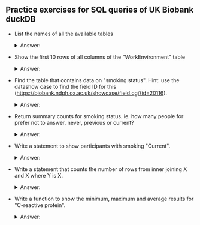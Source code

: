 ## Practice exercises for SQL queries of UK Biobank duckDB

* List the names of all the available tables
    <details>
      <summary>Answer:</summary>
      
    ```SQL
    SELECT table_name
    FROM INFORMATION_SCHEMA.TABLES;
    ```
    </details>

* Show the first 10 rows of all columns of the "WorkEnvironment" table
    <details>
      <summary>Answer:</summary>
    
    ```SQL
    SELECT * 
    FROM WorkEnvironment 
    LIMIT 5;
    ```
    </details>

* Find the table that contains data on "smoking status". Hint: use the datashow case to find the field ID for this (https://biobank.ndph.ox.ac.uk/showcase/field.cgi?id=20116).
    <details>
      <summary>Answer:</summary>
    
    The field ID for smoking status is "20116".
    ```SQL
    SELECT      COLUMN_NAME AS 'ColumnName'
                ,TABLE_NAME AS  'TableName'
    FROM        INFORMATION_SCHEMA.COLUMNS
    WHERE       COLUMN_NAME LIKE '%f.20116.%'
    ORDER BY    TableName
                ,ColumnName;
    ```
    This shows us the 4 columns representing the different instances for smoking and that they are all found in the Touchscreen table.
    </details>

* Return summary counts for smoking status. ie. how many people for prefer not to answer, never, previous or current?
    <details>
      <summary>Answer:</summary>
    
    ```SQL
    
    ```
    </details>

* Write a statement to show participants with smoking "Current".
    <details>
      <summary>Answer:</summary>
    
    ```SQL
    
    ```
    </details>

* Write a statement that counts the number of rows from inner joining X and X where Y is X.
    <details>
      <summary>Answer:</summary>
    
    ```SQL
    
    ```
    </details>

* Write a function to show the minimum, maximum and average results for "C-reactive protein". 
    <details>
      <summary>Answer:</summary>
    
    ```SQL
    
    ```
    </details>

